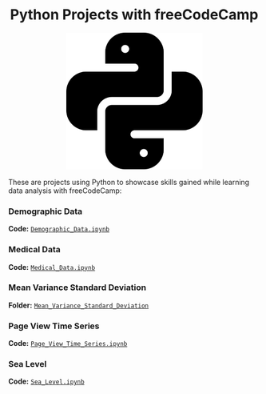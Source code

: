 <h1 align="center">Python Projects with freeCodeCamp</h1>

<p align="center">
    <img width="273px" src="https://github.com/blackcrowX/blackcrowX.github.io/blob/main/images/icons/python.png?raw=true"/>
</p>	

These are projects using Python to showcase skills gained while learning data analysis with freeCodeCamp:

### Demographic Data
**Code:** [`Demographic_Data.ipynb`](https://github.com/blackcrowX/Data_Analytics_Projects/blob/main/Python/freeCodeCamp/Demographic_Data.ipynb)

### Medical Data
**Code:** [`Medical_Data.ipynb`](https://github.com/blackcrowX/Data_Analytics_Projects/blob/main/Python/freeCodeCamp/Medical_Data.ipynb)

### Mean Variance Standard Deviation
**Folder:** [`Mean_Variance_Standard_Deviation`](https://github.com/blackcrowX/Data_Analytics_Projects/blob/main/Python/freeCodeCamp/Mean_Variance_Standard_Deviation)

### Page View Time Series
**Code:** [`Page_View_Time_Series.ipynb`](https://github.com/blackcrowX/Data_Analytics_Projects/blob/main/Python/freeCodeCamp/Page_View_Time_Series.ipynb)

### Sea Level
**Code:** [`Sea_Level.ipynb`](https://github.com/blackcrowX/Data_Analytics_Projects/blob/main/Python/freeCodeCamp/Sea_Level.ipynb)
